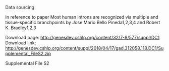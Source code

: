 Data sourcing

In reference to paper Most human introns are recognized via multiple and tissue-specific branchpoints by Jose Mario Bello Pineda1,2,3,4 and Robert K. Bradley1,2,3

Download page: http://genesdev.cshlp.org/content/32/7-8/577/suppl/DC1
Download link: http://genesdev.cshlp.org/content/suppl/2018/04/17/gad.312058.118.DC1/Supplemental_FileS2.zip


Supplemental File S2


